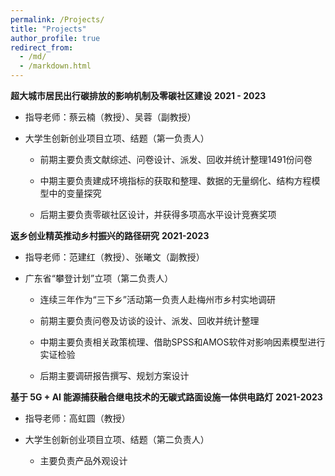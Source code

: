 ```yaml
---
permalink: /Projects/
title: "Projects"
author_profile: true
redirect_from: 
  - /md/
  - /markdown.html
---
```



**超大城市居民出行碳排放的影响机制及零碳社区建设**                 **2021 - 2023**

- 指导老师：蔡云楠（教授）、吴蓉（副教授）

- 大学生创新创业项目立项、结题（第一负责人）                                

    - 前期主要负责文献综述、问卷设计、派发、回收并统计整理1491份问卷

    - 中期主要负责建成环境指标的获取和整理、数据的无量纲化、结构方程模型中的变量探究

    - 后期主要负责零碳社区设计，并获得多项高水平设计竞赛奖项

**返乡创业精英推动乡村振兴的路径研究**                        **2021-2023**

- 指导老师：范建红（教授）、张曦文（副教授） 

- 广东省“攀登计划”立项（第二负责人）                                  

    - 连续三年作为“三下乡”活动第一负责人赴梅州市乡村实地调研

    - 前期主要负责问卷及访谈的设计、派发、回收并统计整理

    - 中期主要负责相关政策梳理、借助SPSS和AMOS软件对影响因素模型进行实证检验

    - 后期主要调研报告撰写、规划方案设计

**基于 5G + AI 能源捕获融合继电技术的无碳式路面设施一体供电路灯**           **2021-2023**

- 指导老师：高虹圆（教授）

- 大学生创新创业项目立项、结题（第二负责人）

    - 主要负责产品外观设计



